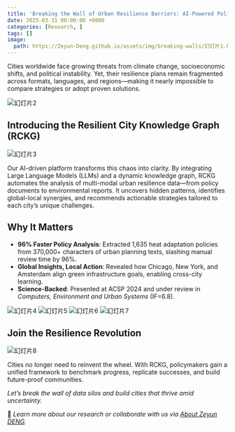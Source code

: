 ```yaml
---
title: 'Breaking the Wall of Urban Resilience Barriers: AI-Powered Policy Innovation'
date: 2025-03-31 00:00:00 +0800
categories: [Research, ]
tags: [] 
image:
  path: https://Zeyun-Deng.github.io/assets/img/breaking-walls/幻灯片1.PNG
---
```


Cities worldwide face growing threats from climate change, socioeconomic shifts, and political instability. Yet, their resilience plans remain fragmented across formats, languages, and regions—making it nearly impossible to compare strategies or adopt proven solutions.  

![幻灯片2](https://Zeyun-Deng.github.io/assets/img/breaking-walls/幻灯片2.PNG)

## **Introducing the Resilient City Knowledge Graph (RCKG)**  

![幻灯片3](https://Zeyun-Deng.github.io/assets/img/breaking-walls/幻灯片3.PNG)

Our AI-driven platform transforms this chaos into clarity. By integrating Large Language Models (LLMs) and a dynamic knowledge graph, RCKG automates the analysis of multi-modal urban resilience data—from policy documents to environmental reports. It uncovers hidden patterns, identifies global-local synergies, and recommends actionable strategies tailored to each city’s unique challenges.  

## **Why It Matters**  

- **96% Faster Policy Analysis**: Extracted 1,635 heat adaptation policies from 370,000+ characters of urban planning texts, slashing manual review time by 96%.  
- **Global Insights, Local Action**: Revealed how Chicago, New York, and Amsterdam align green infrastructure goals, enabling cross-city learning.  
- **Science-Backed**: Presented at ACSP 2024 and under review in *Computers, Environment and Urban Systems* (IF=6.8).  

![幻灯片4](https://Zeyun-Deng.github.io/assets/img/breaking-walls/幻灯片4.PNG)
![幻灯片5](https://Zeyun-Deng.github.io/assets/img/breaking-walls/幻灯片5.PNG)
![幻灯片6](https://Zeyun-Deng.github.io/assets/img/breaking-walls/幻灯片6.PNG)
![幻灯片7](https://Zeyun-Deng.github.io/assets/img/breaking-walls/幻灯片7.PNG)

## **Join the Resilience Revolution**  

![幻灯片8](https://Zeyun-Deng.github.io/assets/img/breaking-walls/幻灯片8.PNG)

Cities no longer need to reinvent the wheel. With RCKG, policymakers gain a unified framework to benchmark progress, replicate successes, and build future-proof communities.  

*Let’s break the wall of data silos and build cities that thrive amid uncertainty.*  

🔗 *Learn more about our research or collaborate with us via [About Zeyun DENG](https://zeyun-deng.github.io/about/).*  
